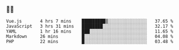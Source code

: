 ### 👨‍💻

<!--START_SECTION:waka-->
```text
Vue.js       4 hrs 7 mins    █████████▒░░░░░░░░░░░░░░░   37.65 % 
JavaScript   3 hrs 31 mins   ████████░░░░░░░░░░░░░░░░░   32.17 % 
YAML         1 hr 16 mins    ███░░░░░░░░░░░░░░░░░░░░░░   11.65 % 
Markdown     26 mins         █░░░░░░░░░░░░░░░░░░░░░░░░   04.08 % 
PHP          22 mins         █░░░░░░░░░░░░░░░░░░░░░░░░   03.48 % 
```
<!--END_SECTION:waka-->
